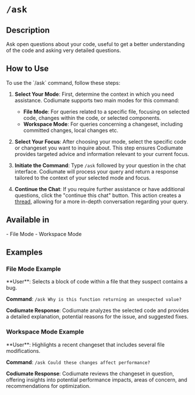# `/ask` 

<h2>Description</h2>
Ask open questions about your code, useful to get a better understanding of the code and asking very detailed questions.

<h2>How to Use</h2>
To use the `/ask` command, follow these steps:

1. **Select Your Mode**: First, determine the context in which you need assistance. Codiumate supports two main modes for this command:
    - **File Mode**: For queries related to a specific file, focusing on selected code, changes within the code, or selected components.
    - **Workspace Mode**: For queries concerning a changeset, including committed changes, local changes etc.

2. **Select Your Focus**: After choosing your mode, select the specific code or changeset you want to inquire about. This step ensures Codiumate provides targeted advice and information relevant to your current focus.

3. **Initiate the Command**: Type `/ask` followed by your question in the chat interface. Codiumate will process your query and return a response tailored to the context of your selected mode and focus.

4. **Continue the Chat**: If you require further assistance or have additional questions, click the "continue this chat" button. This action creates a [thread](../threads.md), allowing for a more in-depth conversation regarding your query.

<h2>Available in</h2>
- File Mode
- Workspace Mode

<h2>Examples</h2>

<h3>File Mode Example</h3>
**User**: Selects a block of code within a file that they suspect contains a bug.

**Command**: `/ask Why is this function returning an unexpected value?`

**Codiumate Response**: Codiumate analyzes the selected code and provides a detailed explanation, potential reasons for the issue, and suggested fixes.

<h3>Workspace Mode Example</h3>
**User**: Highlights a recent changeset that includes several file modifications.

**Command**: `/ask Could these changes affect performance?`

**Codiumate Response**: Codiumate reviews the changeset in question, offering insights into potential performance impacts, areas of concern, and recommendations for optimization.
